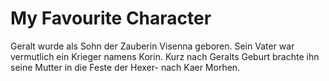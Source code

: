 # My Favourite Character

Geralt wurde als Sohn der Zauberin Visenna geboren. Sein Vater war vermutlich ein Krieger namens Korin. Kurz nach Geralts Geburt brachte ihn seine Mutter in die Feste der Hexer- nach Kaer Morhen.
